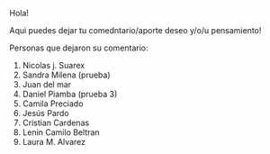 Hola!


Aqui puedes dejar tu comedntario/aporte deseo y/o/u pensamiento!


Personas que dejaron su comentario:

1. Nicolas j. Suarex
2. Sandra Milena (prueba)
3. Juan del mar 
4. Daniel Piamba (prueba 3)
5. Camila Preciado
6. Jesús Pardo
7. Cristian Cardenas
8. Lenin Camilo Beltran
9. Laura M. Alvarez
